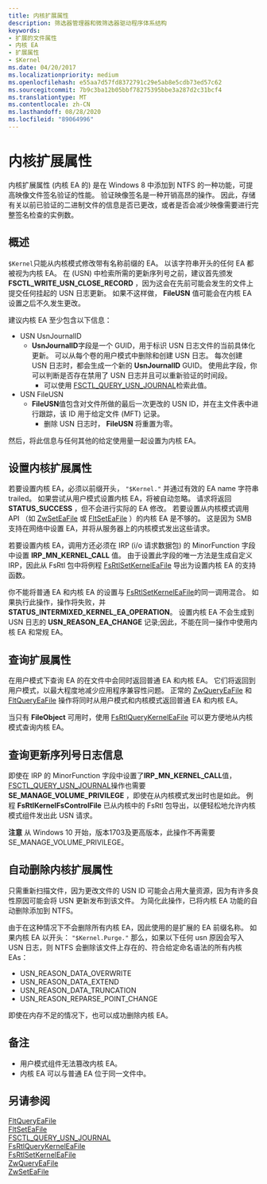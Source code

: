 ```yaml
---
title: 内核扩展属性
description: 筛选器管理器和微筛选器驱动程序体系结构
keywords:
- 扩展的文件属性
- 内核 EA
- 扩展属性
- $Kernel
ms.date: 04/20/2017
ms.localizationpriority: medium
ms.openlocfilehash: e55aa7d57fd8372791c29e5ab8e5cdb73ed57c62
ms.sourcegitcommit: 7b9c3ba12b05bbf78275395bbe3a287d2c31bcf4
ms.translationtype: MT
ms.contentlocale: zh-CN
ms.lasthandoff: 08/28/2020
ms.locfileid: "89064996"
---
```

# <a name="kernel-extended-attributes"></a>内核扩展属性
内核扩展属性 (内核 EA 的) 是在 Windows 8 中添加到 NTFS 的一种功能，可提高映像文件签名验证的性能。  验证映像签名是一种开销高昂的操作。 因此，存储有关以前已验证的二进制文件的信息是否已更改，或者是否会减少映像需要进行完整签名检查的实例数。


## <a name="overview"></a>概述
``$Kernel``只能从内核模式修改带有名称前缀的 EA。 以该字符串开头的任何 EA 都被视为内核 EA。 在 (USN) 中检索所需的更新序列号之前，建议首先颁发 **FSCTL_WRITE_USN_CLOSE_RECORD** ，因为这会在先前可能会发生的文件上提交任何挂起的 USN 日志更新。 如果不这样做， **FileUSN** 值可能会在内核 EA 设置之后不久发生更改。

建议内核 EA 至少包含以下信息：
- USN UsnJournalID
  - **UsnJournalID**字段是一个 GUID，用于标识 USN 日志文件的当前具体化更新。  可以从每个卷的用户模式中删除和创建 USN 日志。  每次创建 USN 日志时，都会生成一个新的 **UsnJournalID** GUID。  使用此字段，你可以判断是否存在禁用了 USN 日志并且可以重新验证的时间段。
    - 可以使用 [FSCTL_QUERY_USN_JOURNAL](/windows/desktop/api/winioctl/ni-winioctl-fsctl_query_usn_journal)检索此值。
- USN FileUSN
  - **FileUSN**值包含对文件所做的最后一次更改的 USN ID，并在主文件表中进行跟踪，该 ID 用于给定文件 (MFT) 记录。
    - 删除 USN 日志时， **FileUSN** 将重置为零。

然后，将此信息与任何其他的给定使用量一起设置为内核 EA。


## <a name="setting-a-kernel-extended-attribute"></a>设置内核扩展属性
若要设置内核 EA，必须以前缀开头， ``"$Kernel."`` 并通过有效的 EA name 字符串 trailed。 如果尝试从用户模式设置内核 EA，将被自动忽略。  请求将返回 **STATUS_SUCCESS** ，但不会进行实际的 EA 修改。 若要设置从内核模式调用 API （如 [ZwSetEaFile](/windows-hardware/drivers/ddi/ntifs/nf-ntifs-zwseteafile) 或 [FltSetEaFile](/windows-hardware/drivers/ddi/fltkernel/nf-fltkernel-fltseteafile) ）的内核 EA 是不够的。  这是因为 SMB 支持在网络中设置 EA，并将从服务器上的内核模式发出这些请求。  

若要设置内核 EA，调用方还必须在 IRP (i/o 请求数据包) 的 MinorFunction 字段中设置 **IRP_MN_KERNEL_CALL** 值。 由于设置此字段的唯一方法是生成自定义 IRP，因此从 FsRtl 包中将例程 [FsRtlSetKernelEaFile](/previous-versions/mt807493(v=vs.85)) 导出为设置内核 EA 的支持函数。

你不能将普通 EA 和内核 EA 的设置与 [FsRtlSetKernelEaFile](/previous-versions/mt807493(v=vs.85))的同一调用混合。  如果执行此操作，操作将失败，并 **STATUS_INTERMIXED_KERNEL_EA_OPERATION**。    设置内核 EA 不会生成到 USN 日志的 **USN_REASON_EA_CHANGE** 记录;因此，不能在同一操作中使用内核 EA 和常规 EA。  


## <a name="querying-an-extended-attribute"></a>查询扩展属性
在用户模式下查询 EA 的在文件中会同时返回普通 EA 和内核 EA。 它们将返回到用户模式，以最大程度地减少应用程序兼容性问题。 正常的 [ZwQueryEaFile](/windows-hardware/drivers/ddi/ntifs/nf-ntifs-zwqueryeafile) 和 [FltQueryEaFile](/windows-hardware/drivers/ddi/fltkernel/nf-fltkernel-fltqueryeafile) 操作将同时从用户模式和内核模式返回普通 EA 和内核 EA。

当只有 **FileObject** 可用时，使用 [FsRtlQueryKernelEaFile](/previous-versions/mt807492(v=vs.85)) 可以更方便地从内核模式查询内核 EA。


## <a name="querying-update-sequence-number-journal-information"></a>查询更新序列号日志信息
即使在 IRP 的 MinorFunction 字段中设置了**IRP_MN_KERNEL_CALL**值， [FSCTL_QUERY_USN_JOURNAL](/windows/desktop/api/winioctl/ni-winioctl-fsctl_query_usn_journal)操作也需要**SE_MANAGE_VOLUME_PRIVILEGE** ，即使在从内核模式发出时也是如此。 例程 **FsRtlKernelFsControlFile** 已从内核中的 FsRtl 包导出，以便轻松地允许内核模式组件发出此 USN 请求。

**注意** 从 Windows 10 开始，版本1703及更高版本，此操作不再需要 SE_MANAGE_VOLUME_PRIVILEGE。  

## <a name="auto-deletion-of-kernel-extended-attributes"></a>自动删除内核扩展属性
只需重新扫描文件，因为更改文件的 USN ID 可能会占用大量资源，因为有许多良性原因可能会将 USN 更新发布到该文件。  为简化此操作，已将内核 EA 功能的自动删除添加到 NTFS。

由于在这种情况下不会删除所有内核 EA，因此使用的是扩展的 EA 前缀名称。  如果内核 EA 以开头：  ``"$Kernel.Purge."`` 那么，如果以下任何 usn 原因会写入 USN 日志，则 NTFS 会删除该文件上存在的、符合给定命名语法的所有内核 EAs：  
- USN_REASON_DATA_OVERWRITE
- USN_REASON_DATA_EXTEND
- USN_REASON_DATA_TRUNCATION
- USN_REASON_REPARSE_POINT_CHANGE

即使在内存不足的情况下，也可以成功删除内核 EA。

## <a name="remarks"></a>备注
- 用户模式组件无法篡改内核 EA。
- 内核 EA 可以与普通 EA 位于同一文件中。


## <a name="see-also"></a>另请参阅
[FltQueryEaFile](/windows-hardware/drivers/ddi/fltkernel/nf-fltkernel-fltqueryeafile)  
[FltSetEaFile](/windows-hardware/drivers/ddi/fltkernel/nf-fltkernel-fltseteafile)  
[FSCTL_QUERY_USN_JOURNAL](/windows/desktop/api/winioctl/ni-winioctl-fsctl_query_usn_journal)  
[FsRtlQueryKernelEaFile](/previous-versions/mt807492(v=vs.85))      
[FsRtlSetKernelEaFile](/previous-versions/mt807493(v=vs.85))  
[ZwQueryEaFile](/windows-hardware/drivers/ddi/ntifs/nf-ntifs-zwqueryeafile)  
[ZwSetEaFile](/windows-hardware/drivers/ddi/ntifs/nf-ntifs-zwseteafile)